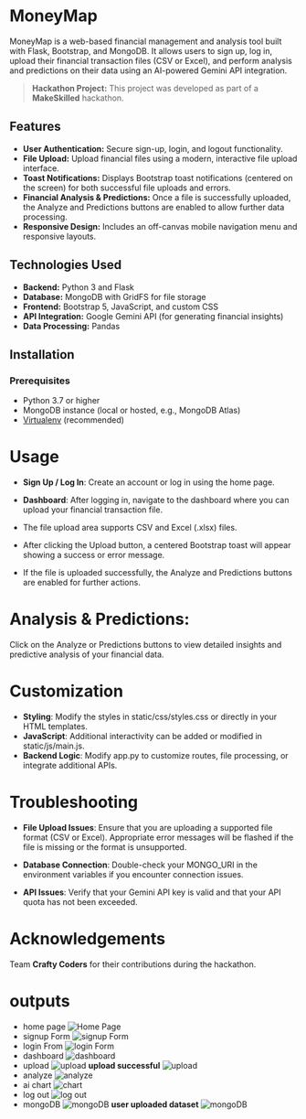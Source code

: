 # MoneyMap

MoneyMap is a web-based financial management and analysis tool built with Flask, Bootstrap, and MongoDB. It allows users to sign up, log in, upload their financial transaction files (CSV or Excel), and perform analysis and predictions on their data using an AI-powered Gemini API integration.

> **Hackathon Project:** This project was developed as part of a **MakeSkilled** hackathon.

## Features

- **User Authentication:** Secure sign-up, login, and logout functionality.
- **File Upload:** Upload financial files using a modern, interactive file upload interface.
- **Toast Notifications:** Displays Bootstrap toast notifications (centered on the screen) for both successful file uploads and errors.
- **Financial Analysis & Predictions:** Once a file is successfully uploaded, the Analyze and Predictions buttons are enabled to allow further data processing.
- **Responsive Design:** Includes an off-canvas mobile navigation menu and responsive layouts.

## Technologies Used

- **Backend:** Python 3 and Flask
- **Database:** MongoDB with GridFS for file storage
- **Frontend:** Bootstrap 5, JavaScript, and custom CSS
- **API Integration:** Google Gemini API (for generating financial insights)
- **Data Processing:** Pandas

## Installation

### Prerequisites

- Python 3.7 or higher
- MongoDB instance (local or hosted, e.g., MongoDB Atlas)
- [Virtualenv](https://virtualenv.pypa.io/en/latest/) (recommended)

# Usage
- **Sign Up / Log In**:
   Create an account or log in using the home page.

- **Dashboard**:
After logging in, navigate to the dashboard where you can upload your financial transaction file.

- The file upload area supports CSV and Excel (.xlsx) files.
- After clicking the Upload button, a centered Bootstrap toast will appear showing a success or error message.
- If the file is uploaded successfully, the Analyze and Predictions buttons are enabled for further actions.
# Analysis & Predictions:
Click on the Analyze or Predictions buttons to view detailed insights and predictive analysis of your financial data.

# Customization
- **Styling**: Modify the styles in static/css/styles.css or directly in your HTML templates.
- **JavaScript**: Additional interactivity can be added or modified in static/js/main.js.
- **Backend Logic**: Modify app.py to customize routes, file processing, or integrate additional APIs.
# Troubleshooting
- **File Upload Issues**:
Ensure that you are uploading a supported file format (CSV or Excel). Appropriate error messages will be flashed if the file is missing or the format is unsupported.

- **Database Connection**:
Double-check your MONGO_URI in the environment variables if you encounter connection issues.

- **API Issues**:
Verify that your Gemini API key is valid and that your API quota has not been exceeded.

# Acknowledgements
Team **Crafty Coders** for their contributions during the hackathon.

# outputs
- home page
  ![Home Page](output/1.png)
- signup Form
  ![signup Form](output/2.png)
- login From
  ![login Form](output/3.png)
- dashboard
  ![dashboard](output/4.png)
- upload
  ![upload](output/5.png)
  **upload successful**
  ![upload](output/6.png)
- analyze
  ![analyze](output/7.png)
- ai chart
  ![chart](output/8.png)
- log out
  ![log out](output/9.png)
- mongoDB
  ![mongoDB](output/10.png)
  **user uploaded dataset**
  ![mongoDB](output/11.png)
